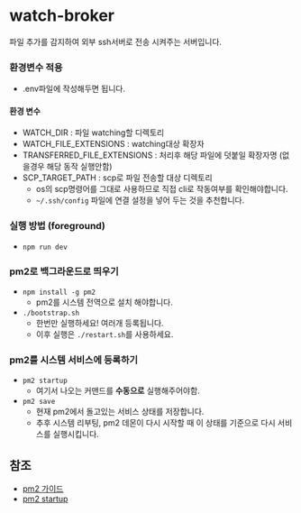 # watch-broker

파일 추가를 감지하여 외부 ssh서버로 전송 시켜주는 서버입니다.

### 환경변수 적용

- .env파일에 작성해두면 됩니다.

#### 환경 변수

- WATCH_DIR : 파일 watching할 디렉토리
- WATCH_FILE_EXTENSIONS : watching대상 확장자
- TRANSFERRED_FILE_EXTENSIONS : 처리후 해당 파일에 덧붙일 확장자명 (없을경우 해당 동작 실행안함)
- SCP_TARGET_PATH : scp로 파일 전송할 대상 디렉토리
  - os의 scp명령어를 그대로 사용하므로 직접 cli로 작동여부를 확인해야합니다.
  - `~/.ssh/config` 파일에 연결 설정을 넣어 두는 것을 추천합니다.

### 실행 방법 (foreground)

- `npm run dev`

### pm2로 백그라운드로 띄우기

- `npm install -g pm2`
  - pm2를 시스템 전역으로 설치 해야합니다.
- `./bootstrap.sh`
  - 한번만 실행하세요! 여러개 등록됩니다.
  - 이후 실행은 `./restart.sh`를 사용하세요.

### pm2를 시스템 서비스에 등록하기

- `pm2 startup`
  - 여기서 나오는 커맨드를 **수동으로** 실행해주어야함.
- `pm2 save`
  - 현재 pm2에서 돌고있는 서비스 상태를 저장합니다.
  - 추후 시스템 리부팅, pm2 데몬이 다시 시작할 때 이 상태를 기준으로 다시 서비스를 실행시킵니다.

## 참조

- [pm2 가이드](https://velog.io/@cckn/2019-11-05-0611-작성됨-17k2kwsgms)
- [pm2 startup](https://jybaek.tistory.com/721)

